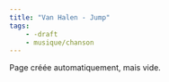 ```yaml
---
title: "Van Halen - Jump"
tags:
    - -draft
    - musique/chanson
---
```


Page créée automatiquement, mais vide.
